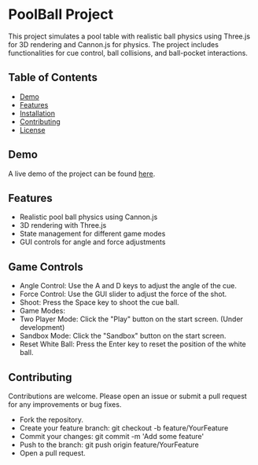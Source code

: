 # PoolBall Project

This project simulates a pool table with realistic ball physics using Three.js for 3D rendering and Cannon.js for physics. The project includes functionalities for cue control, ball collisions, and ball-pocket interactions.

## Table of Contents

- [Demo](#demo)
- [Features](#features)
- [Installation](#installation)
- [Contributing](#contributing)
- [License](#license)

## Demo

A live demo of the project can be found [here](#).

## Features

- Realistic pool ball physics using Cannon.js
- 3D rendering with Three.js
- State management for different game modes
- GUI controls for angle and force adjustments

## Game Controls
- Angle Control: Use the A and D keys to adjust the angle of the cue.
- Force Control: Use the GUI slider to adjust the force of the shot.
- Shoot: Press the Space key to shoot the cue ball.
- Game Modes:
- Two Player Mode: Click the "Play" button on the start screen. (Under development)
- Sandbox Mode: Click the "Sandbox" button on the start screen.
- Reset White Ball: Press the Enter key to reset the position of the white ball.

## Contributing
Contributions are welcome. Please open an issue or submit a pull request for any improvements or bug fixes.

- Fork the repository.
- Create your feature branch: git checkout -b feature/YourFeature
- Commit your changes: git commit -m 'Add some feature'
- Push to the branch: git push origin feature/YourFeature
- Open a pull request.
